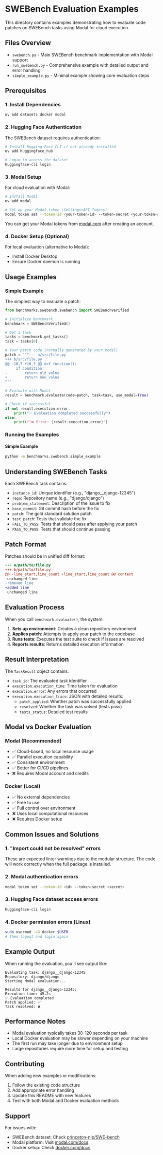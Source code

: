 # SWEBench Evaluation Examples

This directory contains examples demonstrating how to evaluate code patches on SWEBench tasks using Modal for cloud execution.

## Files Overview

- `swebench.py` - Main SWEBench benchmark implementation with Modal support
- `run_swebench.py` - Comprehensive example with detailed output and error handling
- `simple_example.py` - Minimal example showing core evaluation steps

## Prerequisites

### 1. Install Dependencies

```bash
uv add datasets docker modal
```

### 2. Hugging Face Authentication

The SWEBench dataset requires authentication:

```bash
# Install Hugging Face CLI if not already installed
uv add huggingface_hub

# Login to access the dataset
huggingface-cli login
```

### 3. Modal Setup

For cloud evaluation with Modal:

```bash
# Install Modal
uv add modal

# Set up your Modal token (Settings>API Tokens)
modal token set --token-id <your-token-id> --token-secret <your-token-secret>
```

You can get your Modal tokens from [modal.com](https://modal.com) after creating an account.

### 4. Docker Setup (Optional)

For local evaluation (alternative to Modal):

- Install Docker Desktop
- Ensure Docker daemon is running

## Usage Examples

### Simple Example

The simplest way to evaluate a patch:

```python
from benchmarks.swebench.swebench import SWEBenchVerified

# Initialize benchmark
benchmark = SWEBenchVerified()

# Get a task
tasks = benchmark.get_tasks()
task = tasks[0]

# Your patch code (normally generated by your model)
patch = """--- a/src/file.py
+++ b/src/file.py
@@ -10,7 +10,7 @@ def function():
     if condition:
-        return old_value
+        return new_value
"""

# Evaluate with Modal
result = benchmark.evaluate(code=patch, task=task, use_modal=True)

# Check if successful
if not result.execution.error:
    print("✅ Evaluation completed successfully")
else:
    print(f"❌ Error: {result.execution.error}")
```

### Running the Examples

#### Simple Example
```bash
python -m benchmarks.swebench.simple_example
```

## Understanding SWEBench Tasks

Each SWEBench task contains:

- `instance_id`: Unique identifier (e.g., "django__django-12345")
- `repo`: Repository name (e.g., "django/django")
- `problem_statement`: Description of the issue to fix
- `base_commit`: Git commit hash before the fix
- `patch`: The gold standard solution patch
- `test_patch`: Tests that validate the fix
- `FAIL_TO_PASS`: Tests that should pass after applying your patch
- `PASS_TO_PASS`: Tests that should continue passing

## Patch Format

Patches should be in unified diff format:

```diff
--- a/path/to/file.py
+++ b/path/to/file.py
@@ -line_start,line_count +line_start,line_count @@ context
 unchanged line
-removed line
+added line
 unchanged line
```

## Evaluation Process

When you call `benchmark.evaluate()`, the system:

1. **Sets up environment**: Creates a clean repository environment
2. **Applies patch**: Attempts to apply your patch to the codebase
3. **Runs tests**: Executes the test suite to check if issues are resolved
4. **Reports results**: Returns detailed execution information

## Result Interpretation

The `TaskResult` object contains:

- `task_id`: The evaluated task identifier
- `execution.execution_time`: Time taken for evaluation
- `execution.error`: Any errors that occurred
- `execution.execution_trace`: JSON with detailed results:
  - `patch_applied`: Whether patch was successfully applied
  - `resolved`: Whether the task was solved (tests pass)
  - `tests_status`: Detailed test results

## Modal vs Docker Evaluation

### Modal (Recommended)
- ✅ Cloud-based, no local resource usage
- ✅ Parallel execution capability
- ✅ Consistent environment
- ✅ Better for CI/CD pipelines
- ❌ Requires Modal account and credits

### Docker (Local)
- ✅ No external dependencies
- ✅ Free to use
- ✅ Full control over environment
- ❌ Uses local computational resources
- ❌ Requires Docker setup

## Common Issues and Solutions

### 1. "Import could not be resolved" errors
These are expected linter warnings due to the modular structure. The code will work correctly when the full package is installed.

### 2. Modal authentication errors
```bash
modal token set --token-id <id> --token-secret <secret>
```

### 3. Hugging Face dataset access errors
```bash
huggingface-cli login
```

### 4. Docker permission errors (Linux)
```bash
sudo usermod -aG docker $USER
# Then logout and login again
```

## Example Output

When running the evaluation, you'll see output like:

```
Evaluating task: django__django-12345
Repository: django/django
Starting Modal evaluation...

Results for django__django-12345:
Execution time: 45.2s
✅ Evaluation completed
Patch applied: ✅
Task resolved: ❌
```

## Performance Notes

- Modal evaluation typically takes 30-120 seconds per task
- Local Docker evaluation may be slower depending on your machine
- The first run may take longer due to environment setup
- Large repositories require more time for setup and testing

## Contributing

When adding new examples or modifications:

1. Follow the existing code structure
2. Add appropriate error handling
3. Update this README with new features
4. Test with both Modal and Docker evaluation methods

## Support

For issues with:
- SWEBench dataset: Check [princeton-nlp/SWE-bench](https://github.com/princeton-nlp/SWE-bench)
- Modal platform: Visit [modal.com/docs](https://modal.com/docs)
- Docker setup: Check [docker.com/docs](https://docs.docker.com/) 